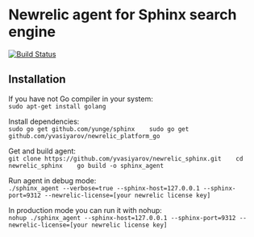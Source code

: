 Newrelic agent for Sphinx search engine 
===============
[![Build Status](https://travis-ci.org/yvasiyarov/newrelic_sphinx.png)](https://travis-ci.org/yvasiyarov/newrelic_sphinx)


Installation
-------------

If you have not Go compiler in your system:   
`sudo apt-get install golang`  

Install dependencies:   
`sudo go get github.com/yunge/sphinx   
sudo go get github.com/yvasiyarov/newrelic_platform_go`   

Get and build agent:   
`git clone https://github.com/yvasiyarov/newrelic_sphinx.git   
cd newrelic_sphinx   
go build -o sphinx_agent`   

Run agent in debug mode:   
`./sphinx_agent --verbose=true --sphinx-host=127.0.0.1 --sphinx-port=9312 --newrelic-license=[your newrelic license key]`   

In production mode you can run it with nohup:  
`nohup ./sphinx_agent --sphinx-host=127.0.0.1 --sphinx-port=9312 --newrelic-license=[your newrelic license key]`  

